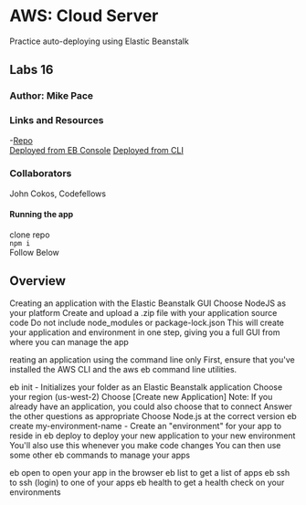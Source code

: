 # AWS: Cloud Server

Practice auto-deploying using Elastic Beanstalk

## Labs 16

### Author: Mike Pace

### Links and Resources

-[Repo](https://github.com/catdude2000/cloud-server)  
[Deployed from EB Console](http://aws-lab16-roledone-env.eba-4idn32fa.us-east-2.elasticbeanstalk.com/)
[Deployed from CLI](http://express-server-aws.eba-xiyp385e.us-east-2.elasticbeanstalk.com/)

### Collaborators  

John Cokos, Codefellows

#### Running the app

clone repo  
`npm i`  
Follow Below

## Overview

Creating an application with the Elastic Beanstalk GUI
Choose NodeJS as your platform
Create and upload a .zip file with your application source code
Do not include node_modules or package-lock.json
This will create your application and environment in one step, giving you a full GUI from where you can manage the app

reating an application using the command line only
First, ensure that you've installed the AWS CLI and the aws eb command line utilities.

eb init - Initializes your folder as an Elastic Beanstalk application
Choose your region (us-west-2)
Choose [Create new Application]
Note: If you already have an application, you could also choose that to connect
Answer the other questions as appropriate
Choose Node.js at the correct version
eb create my-environment-name - Create an "environment" for your app to reside in
eb deploy to deploy your new application to your new environment
You'll also use this whenever you make code changes
You can then use some other eb commands to manage your apps

eb open to open your app in the browser
eb list to get a list of apps
eb ssh to ssh (login) to one of your apps
eb health to get a health check on your environments
